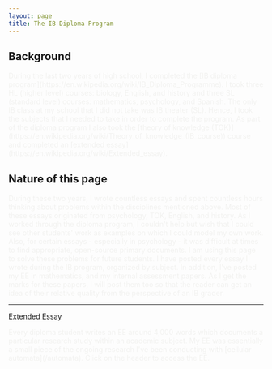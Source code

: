```yaml
---
layout: page
title: The IB Diploma Program
---
```


<h2>Background</h2>

<span style="color:#f2f2f0">
During the last two years of high school, I completed the [IB diploma program](https://en.wikipedia.org/wiki/IB_Diploma_Programme). I took three HL (higher level) courses: biology, English, and history and three SL (standard level) courses: mathematics, psychology, and Spanish. The only IB class at my school that I did not take was IB theater (SL). Hence, I took the subjects that I needed to take in order to complete the program. As part of the diploma program I also took the [theory of knowledge (TOK)](https://en.wikipedia.org/wiki/Theory_of_knowledge_(IB_course)) course and completed an [extended essay](https://en.wikipedia.org/wiki/Extended_essay).
</span>

<h2>Nature of this page</h2>

<span style="color:#f2f2f0">
During these two years, I wrote countless essays and spent countless hours thinking about problems within the disciplines mentioned above. Most of these essays originated from psychology, TOK, English, and history.
</span>

<span style="color:#f2f2f0">
As I worked through the diploma program, I couldn't help but wish that I could see other students' work as examples on which I could model my own work. Also, for certain essays - especially in psychology - it was difficult at times to find appropriate, open-source primary documents. I am using this page to solve these problems for future students. I have posted every essay I wrote during the IB program, organized by subject. In addition, I've posted my EE in mathematics, and my internal assessment papers. As I get the marks for these papers, I will post them too so that the reader can get an idea of their relative quality from the perspective of an IB grader.
</span>

--------------------------------------------------------------------------------

[Extended Essay](/EE)

<span style="color:#f2f2f0">
Every diploma student writes an EE around 4,000 words which documents a particular research study within an academic subject. My EE was essentially a small piece of the ongoing research I've been conducting with [cellular automata](/automata). Click on the header to access the EE.
</span>
